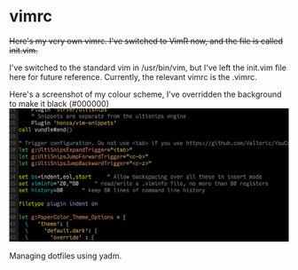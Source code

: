 # vimrc

~~Here's my very own vimrc. I've switched to VimR now, and the file is called init.vim.~~  

I've switched to the standard vim in /usr/bin/vim, but I've left the init.vim file here for future reference. Currently, the relevant vimrc is the .vimrc.

Here's a screenshot of my colour scheme, I've overridden the background to make it black (#000000)
![Alt text](screenshot.png "Screenshot of colour scheme")


Managing dotfiles using yadm.
